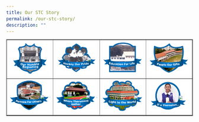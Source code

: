 ```yaml
---
title: Our STC Story
permalink: /our-stc-story/
description: ""
---
```

<table style="border-collapse: collapse; width: 100%;" border="1">
<tbody>
<tr>
<td style="width: 25%;"><a href="https://www.youtube.com/watch?v=jS0fwXFaeK4"><img src="/images/stc6.png"></a></td>
<td style="width: 25%;"><a href="https://www.youtube.com/watch?v=GC_krl6lMWk"><img src="/images/stc7.png"></a></td>
<td style="width: 25%;"><a href="https://www.youtube.com/watch?v=OfJsg1knBhc"><img src="/images/stc8.png"></a></td>
<td style="width: 25%;"><a href="https://www.youtube.com/watch?v=3P29Rbw6UD0"><img src="/images/stc1.png"></a></td>
</tr>
<tr>
<td style="width: 25%;"><a href="https://www.youtube.com/watch?v=3dfLKd1J-0E"><img src="/images/stc2.png"></a></td>
<td style="width: 25%;"><a href="https://www.youtube.com/watch?v=tsVfOcwID_0"><img src="/images/stc3.png"></a></td>
<td style="width: 25%;"><a href="https://www.youtube.com/watch?v=GPFE2lASFC0"><img src="/images/stc4.png"></a></td>
<td style="width: 25%;"><a href="https://www.youtube.com/watch?v=DIvk5caqRzg"><img src="/images/stc5.png"></a></td>
</tr>
</tbody>
</table>
